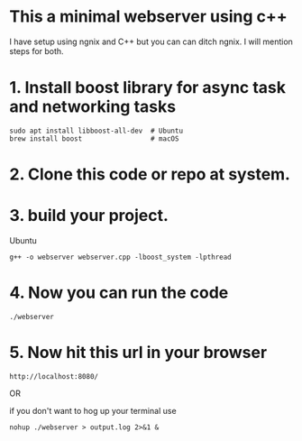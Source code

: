 # This a minimal webserver using c++

I have setup using ngnix and C++ but you can can ditch ngnix. I will mention steps for both.

# 1. Install boost library for async task and networking tasks

```
sudo apt install libboost-all-dev  # Ubuntu
brew install boost                 # macOS
```

# 2. Clone this code or repo at system.

# 3. build your project.

Ubuntu

```
g++ -o webserver webserver.cpp -lboost_system -lpthread
```

# 4. Now you can run the code

```
./webserver
```

# 5. Now hit this url in your browser

`http://localhost:8080/`

OR

if you don't want to hog up your terminal use

```
nohup ./webserver > output.log 2>&1 &
```
